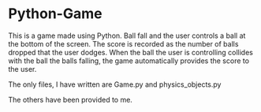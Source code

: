 # Python-Game
This is a game made using Python. Ball fall and the user controls a ball at the bottom of the screen. The score is recorded as the number of balls dropped that the user dodges. When the ball the user is controlling collides with the ball the balls falling, the game automatically provides the score to the user.

The only files, I have written are Game.py and physics_objects.py

The others have been provided to me.
